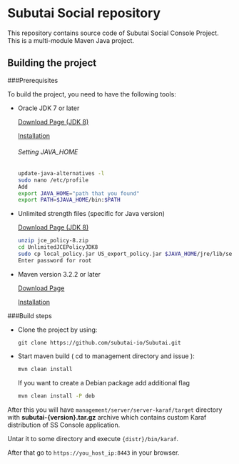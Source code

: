 # Subutai Social repository

This repository contains source code of Subutai Social Console Project.
This is a multi-module Maven Java project.

## Building the project

###Prerequisites

To build the project, you need to have the following tools:

- Oracle JDK 7 or later

  [Download Page (JDK 8)](http://www.oracle.com/technetwork/java/javase/downloads/jdk8-downloads-2133151.html)
  
  [Installation](http://askubuntu.com/questions/56104/how-can-i-install-sun-oracles-proprietary-java-jdk-6-7-8-or-jre)

  ###### Setting JAVA_HOME
  ```bash
  update-java-alternatives -l
  sudo nano /etc/profile
  Add
  export JAVA_HOME="path that you found"
  export PATH=$JAVA_HOME/bin:$PATH
  ```
- Unlimited strength files (specific for Java version)

  [Download Page (JDK 8)](http://www.oracle.com/technetwork/java/javase/downloads/jce8-download-2133166.html)
  
  ```bash
  unzip jce_policy-8.zip
  cd UnlimitedJCEPolicyJDK8
  sudo cp local_policy.jar US_export_policy.jar $JAVA_HOME/jre/lib/security
  Enter password for root
  ```
  
- Maven version 3.2.2 or later

  [Download Page](https://maven.apache.org/download.cgi)
  
  [Installation](http://basicgroundwork.blogspot.com/2015/05/installing-maven-333-on-ubuntu-1504.html)

###Build steps

- Clone the project by using:

    `git clone https://github.com/subutai-io/Subutai.git`

- Start maven build ( cd to management directory and issue ):

    ```bash
    mvn clean install
    ```
  If you want to create a Debian package add additional flag
  
    ```bash
  mvn clean install -P deb
    ```

After this you will have `management/server/server-karaf/target` directory with **subutai-{version}.tar.gz** archive
which contains custom Karaf distribution of SS Console application.

Untar it to some directory and execute `{distr}/bin/karaf`.

After that go to `https://you_host_ip:8443` in your browser.
